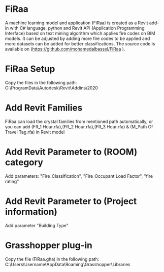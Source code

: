 # FiRaa
A machine learning model and application (FiRaa) is created as a Revit add-in with C# language, python and Revit API (Application Programming Interface) based on text mining algorithm which applies fire codes on BIM models. It can be adjusted by adding more fire codes to be applied and more datasets can be added for better classifications. The source code is available on (https://github.com/mohamedalbassel/FiRaa ).
# FiRaa Setup
Copy the files in the following path: 
C:\ProgramData\Autodesk\Revit\Addins\2020
# Add Revit Families
FiRaa can load the crystal families from mentioned path automatically, or you can add (FR_1 Hour.rfa),(FR_2 Hour.rfa),(FR_3 Hour.rfa) & (M_Path Of Travel Tag.rfa) in Revit model
# Add Revit Parameter to (ROOM) category
Add parameters: "Fire_Classification", "Fire_Occupant Load Factor", "fire rating"
# Add Revit Parameter to (Project information)
Add parameter "Building Type"
# Grasshopper plug-in
Copy the file (FiRaa.gha) in the following path: 
C:\Users\Username\AppData\Roaming\Grasshopper\Libraries
